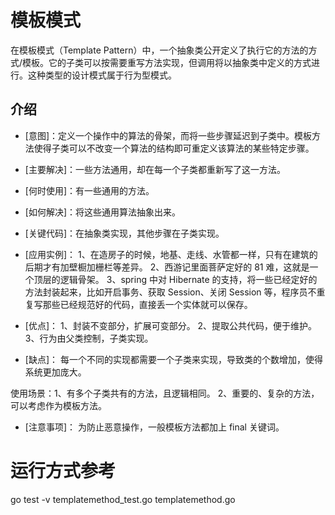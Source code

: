 # 模板模式

在模板模式（Template Pattern）中，一个抽象类公开定义了执行它的方法的方式/模板。它的子类可以按需要重写方法实现，但调用将以抽象类中定义的方式进行。这种类型的设计模式属于行为型模式。

## 介绍


* [意图]：定义一个操作中的算法的骨架，而将一些步骤延迟到子类中。模板方法使得子类可以不改变一个算法的结构即可重定义该算法的某些特定步骤。

* [主要解决]：一些方法通用，却在每一个子类都重新写了这一方法。

* [何时使用]：有一些通用的方法。

* [如何解决]：将这些通用算法抽象出来。

* [关键代码]：在抽象类实现，其他步骤在子类实现。

* [应用实例]：  1、在造房子的时候，地基、走线、水管都一样，只有在建筑的后期才有加壁橱加栅栏等差异。 2、西游记里面菩萨定好的 81 难，这就是一个顶层的逻辑骨架。 3、spring 中对 Hibernate 的支持，将一些已经定好的方法封装起来，比如开启事务、获取 Session、关闭 Session 等，程序员不重复写那些已经规范好的代码，直接丢一个实体就可以保存。

* [优点]： 1、封装不变部分，扩展可变部分。 2、提取公共代码，便于维护。 3、行为由父类控制，子类实现。

* [缺点]：  每一个不同的实现都需要一个子类来实现，导致类的个数增加，使得系统更加庞大。

使用场景：1、有多个子类共有的方法，且逻辑相同。 2、重要的、复杂的方法，可以考虑作为模板方法。

* [注意事项]： 为防止恶意操作，一般模板方法都加上 final 关键词。


# 运行方式参考

go test -v templatemethod_test.go templatemethod.go